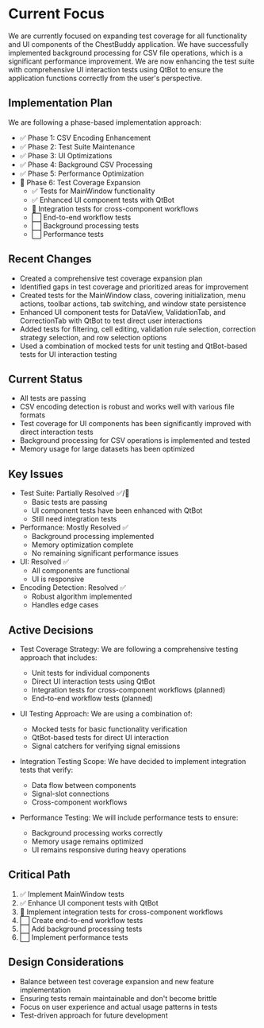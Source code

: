 # Current Focus

We are currently focused on expanding test coverage for all functionality and UI components of the ChestBuddy application. We have successfully implemented background processing for CSV file operations, which is a significant performance improvement. We are now enhancing the test suite with comprehensive UI interaction tests using QtBot to ensure the application functions correctly from the user's perspective.

## Implementation Plan

We are following a phase-based implementation approach:

- ✅ Phase 1: CSV Encoding Enhancement
- ✅ Phase 2: Test Suite Maintenance
- ✅ Phase 3: UI Optimizations
- ✅ Phase 4: Background CSV Processing
- ✅ Phase 5: Performance Optimization
- 🔄 Phase 6: Test Coverage Expansion
  - ✅ Tests for MainWindow functionality
  - ✅ Enhanced UI component tests with QtBot
  - 🔄 Integration tests for cross-component workflows
  - ⬜ End-to-end workflow tests
  - ⬜ Background processing tests
  - ⬜ Performance tests

## Recent Changes

- Created a comprehensive test coverage expansion plan
- Identified gaps in test coverage and prioritized areas for improvement
- Created tests for the MainWindow class, covering initialization, menu actions, toolbar actions, tab switching, and window state persistence
- Enhanced UI component tests for DataView, ValidationTab, and CorrectionTab with QtBot to test direct user interactions
- Added tests for filtering, cell editing, validation rule selection, correction strategy selection, and row selection options
- Used a combination of mocked tests for unit testing and QtBot-based tests for UI interaction testing

## Current Status

- All tests are passing
- CSV encoding detection is robust and works well with various file formats
- Test coverage for UI components has been significantly improved with direct interaction tests
- Background processing for CSV operations is implemented and tested
- Memory usage for large datasets has been optimized

## Key Issues

- Test Suite: Partially Resolved ✅/🔄
  - Basic tests are passing
  - UI component tests have been enhanced with QtBot
  - Still need integration tests
- Performance: Mostly Resolved ✅
  - Background processing implemented
  - Memory optimization complete
  - No remaining significant performance issues
- UI: Resolved ✅
  - All components are functional
  - UI is responsive
- Encoding Detection: Resolved ✅
  - Robust algorithm implemented
  - Handles edge cases

## Active Decisions

- Test Coverage Strategy: We are following a comprehensive testing approach that includes:
  - Unit tests for individual components
  - Direct UI interaction tests using QtBot
  - Integration tests for cross-component workflows (planned)
  - End-to-end workflow tests (planned)

- UI Testing Approach: We are using a combination of:
  - Mocked tests for basic functionality verification
  - QtBot-based tests for direct UI interaction
  - Signal catchers for verifying signal emissions

- Integration Testing Scope: We have decided to implement integration tests that verify:
  - Data flow between components
  - Signal-slot connections
  - Cross-component workflows

- Performance Testing: We will include performance tests to ensure:
  - Background processing works correctly
  - Memory usage remains optimized
  - UI remains responsive during heavy operations

## Critical Path

1. ✅ Implement MainWindow tests
2. ✅ Enhance UI component tests with QtBot
3. 🔄 Implement integration tests for cross-component workflows
4. ⬜ Create end-to-end workflow tests
5. ⬜ Add background processing tests
6. ⬜ Implement performance tests

## Design Considerations

- Balance between test coverage expansion and new feature implementation
- Ensuring tests remain maintainable and don't become brittle
- Focus on user experience and actual usage patterns in tests
- Test-driven approach for future development 